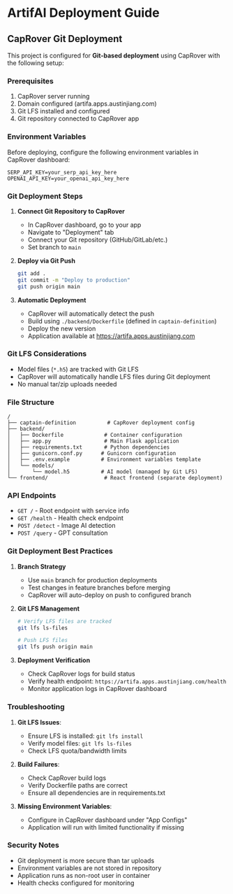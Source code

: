 # ArtifAI Deployment Guide

## CapRover Git Deployment

This project is configured for **Git-based deployment** using CapRover with the following setup:

### Prerequisites

1. CapRover server running
2. Domain configured (artifa.apps.austinjiang.com)
3. Git LFS installed and configured
4. Git repository connected to CapRover app

### Environment Variables

Before deploying, configure the following environment variables in CapRover dashboard:

```
SERP_API_KEY=your_serp_api_key_here
OPENAI_API_KEY=your_openai_api_key_here
```

### Git Deployment Steps

1. **Connect Git Repository to CapRover**
   - In CapRover dashboard, go to your app
   - Navigate to "Deployment" tab
   - Connect your Git repository (GitHub/GitLab/etc.)
   - Set branch to `main`

2. **Deploy via Git Push**
   ```bash
   git add .
   git commit -m "Deploy to production"
   git push origin main
   ```

3. **Automatic Deployment**
   - CapRover will automatically detect the push
   - Build using `./backend/Dockerfile` (defined in `captain-definition`)
   - Deploy the new version
   - Application available at https://artifa.apps.austinjiang.com

### Git LFS Considerations

- Model files (`*.h5`) are tracked with Git LFS
- CapRover will automatically handle LFS files during Git deployment
- No manual tar/zip uploads needed

### File Structure

```
/
├── captain-definition          # CapRover deployment config
├── backend/
│   ├── Dockerfile             # Container configuration
│   ├── app.py                 # Main Flask application
│   ├── requirements.txt       # Python dependencies
│   ├── gunicorn.conf.py      # Gunicorn configuration
│   ├── .env.example          # Environment variables template
│   └── models/
│       └── model.h5          # AI model (managed by Git LFS)
└── frontend/                  # React frontend (separate deployment)
```

### API Endpoints

- `GET /` - Root endpoint with service info
- `GET /health` - Health check endpoint
- `POST /detect` - Image AI detection
- `POST /query` - GPT consultation

### Git Deployment Best Practices

1. **Branch Strategy**
   - Use `main` branch for production deployments
   - Test changes in feature branches before merging
   - CapRover will auto-deploy on push to configured branch

2. **Git LFS Management**
   ```bash
   # Verify LFS files are tracked
   git lfs ls-files
   
   # Push LFS files
   git lfs push origin main
   ```

3. **Deployment Verification**
   - Check CapRover logs for build status
   - Verify health endpoint: `https://artifa.apps.austinjiang.com/health`
   - Monitor application logs in CapRover dashboard

### Troubleshooting

1. **Git LFS Issues**: 
   - Ensure LFS is installed: `git lfs install`
   - Verify model files: `git lfs ls-files`
   - Check LFS quota/bandwidth limits

2. **Build Failures**: 
   - Check CapRover build logs
   - Verify Dockerfile paths are correct
   - Ensure all dependencies are in requirements.txt

3. **Missing Environment Variables**: 
   - Configure in CapRover dashboard under "App Configs"
   - Application will run with limited functionality if missing

### Security Notes

- Git deployment is more secure than tar uploads
- Environment variables are not stored in repository
- Application runs as non-root user in container
- Health checks configured for monitoring